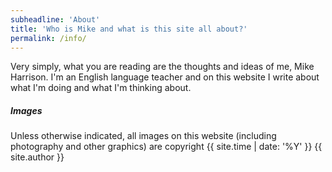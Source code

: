 ```yaml
---
subheadline: 'About'
title: 'Who is Mike and what is this site all about?'
permalink: /info/
---
```

Very simply, what you are reading are the thoughts and ideas of me, Mike Harrison. I'm an English language teacher and on this website I write about what I'm doing and what I'm thinking about.

##### Images

Unless otherwise indicated, all images on this website (including photography and other graphics) are copyright {{ site.time | date: '%Y' }} {{ site.author }}

<!--more-->

